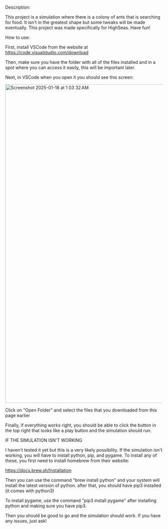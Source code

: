 Description:

This project is a simulation where there is a colony of ants that is searching for food. It isn't in the greatest shape but some tweaks will be made eventually. This project was made specifically for HighSeas. Have fun!

How to use:

First, install VSCode from the website at https://code.visualstudio.com/download

Then, make sure you have the folder with all of the files installed and in a spot where you can access it easily, this will be important later.

Next, in VSCode when you open it you should see this screen:

<img width="1015" alt="Screenshot 2025-01-18 at 1 03 32 AM" src="https://github.com/user-attachments/assets/b172fb04-c796-4216-bdcd-55b790c047c1" />

Click on "Open Folder" and select the files that you downloaded from this page earlier

Finally, if everything works right, you should be able to click the button in the top right that looks like a play button and the simulation should run.

IF THE SIMULATION ISN'T WORKING

I haven't tested it yet but this is a very likely possibility. If the simulation isn't working, you will have to install python, pip, and pygame. To install any of these, you first need to install homebrew from their website:

https://docs.brew.sh/Installation

Then you can use the command "brew install python" and your system will install the latest version of python. after that, you should have pip3 installed (it comes with python3)

To install pygame, use the command "pip3 install pygame" after installing python and making sure you have pip3.

Then you should be good to go and the simulation should work. If you have any issues, just ask!
